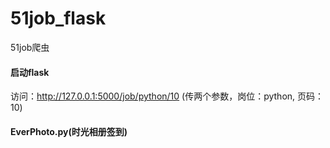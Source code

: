 # 51job_flask
51job爬虫

#### 启动flask
访问：http://127.0.0.1:5000/job/python/10   (传两个参数，岗位：python, 页码：10)

#### EverPhoto.py(时光相册签到)

